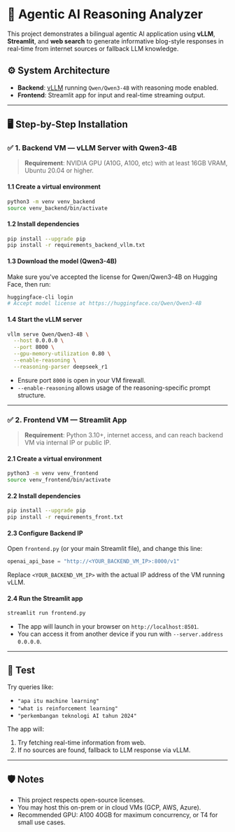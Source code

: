 # 🧠 Agentic AI Reasoning Analyzer

This project demonstrates a bilingual agentic AI application using **vLLM**, **Streamlit**, and **web search** to generate informative blog-style responses in real-time from internet sources or fallback LLM knowledge.

## ⚙️ System Architecture

- **Backend**: [vLLM](https://github.com/vllm-project/vllm) running `Qwen/Qwen3-4B` with reasoning mode enabled.
- **Frontend**: Streamlit app for input and real-time streaming output.

---

## 🖥️ Step-by-Step Installation

### ✅ 1. **Backend VM** — vLLM Server with Qwen3-4B

> **Requirement**: NVIDIA GPU (A10G, A100, etc) with at least 16GB VRAM, Ubuntu 20.04 or higher.

#### 1.1 Create a virtual environment

```bash
python3 -m venv venv_backend
source venv_backend/bin/activate
```

#### 1.2 Install dependencies

```bash
pip install --upgrade pip
pip install -r requirements_backend_vllm.txt
```

#### 1.3 Download the model (Qwen3-4B)

Make sure you've accepted the license for Qwen/Qwen3-4B on Hugging Face, then run:

```bash
huggingface-cli login
# Accept model license at https://huggingface.co/Qwen/Qwen3-4B
```

#### 1.4 Start the vLLM server

```bash
vllm serve Qwen/Qwen3-4B \
  --host 0.0.0.0 \
  --port 8000 \
  --gpu-memory-utilization 0.80 \
  --enable-reasoning \
  --reasoning-parser deepseek_r1
```

- Ensure port `8000` is open in your VM firewall.
- `--enable-reasoning` allows usage of the reasoning-specific prompt structure.

---

### ✅ 2. **Frontend VM** — Streamlit App

> **Requirement**: Python 3.10+, internet access, and can reach backend VM via internal IP or public IP.

#### 2.1 Create a virtual environment

```bash
python3 -m venv venv_frontend
source venv_frontend/bin/activate
```

#### 2.2 Install dependencies

```bash
pip install --upgrade pip
pip install -r requirements_front.txt
```

#### 2.3 Configure Backend IP

Open `frontend.py` (or your main Streamlit file), and change this line:

```python
openai_api_base = "http://<YOUR_BACKEND_VM_IP>:8000/v1"
```

Replace `<YOUR_BACKEND_VM_IP>` with the actual IP address of the VM running vLLM.

#### 2.4 Run the Streamlit app

```bash
streamlit run frontend.py
```

- The app will launch in your browser on `http://localhost:8501`.
- You can access it from another device if you run with `--server.address 0.0.0.0`.

---

## 🧪 Test

Try queries like:

- `"apa itu machine learning"`  
- `"what is reinforcement learning"`  
- `"perkembangan teknologi AI tahun 2024"`

The app will:
1. Try fetching real-time information from web.
2. If no sources are found, fallback to LLM response via vLLM.

---

## 🛡️ Notes

- This project respects open-source licenses.
- You may host this on-prem or in cloud VMs (GCP, AWS, Azure).
- Recommended GPU: A100 40GB for maximum concurrency, or T4 for small use cases.
